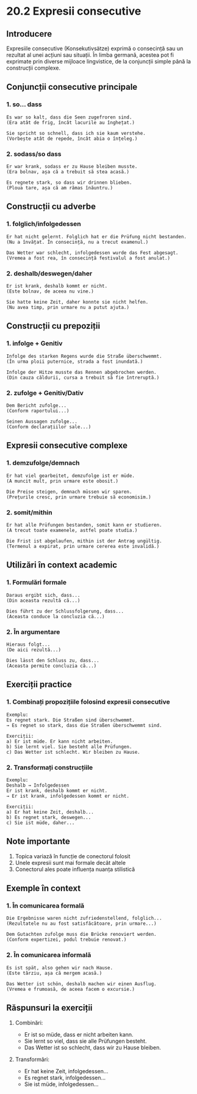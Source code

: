 # 20.2 Expresii consecutive

## Introducere
Expresiile consecutive (Konsekutivsätze) exprimă o consecință sau un rezultat al unei acțiuni sau situații. În limba germană, acestea pot fi exprimate prin diverse mijloace lingvistice, de la conjuncții simple până la construcții complexe.

## Conjuncții consecutive principale

### 1. so... dass
```
Es war so kalt, dass die Seen zugefroren sind.
(Era atât de frig, încât lacurile au înghețat.)

Sie spricht so schnell, dass ich sie kaum verstehe.
(Vorbește atât de repede, încât abia o înțeleg.)
```

### 2. sodass/so dass
```
Er war krank, sodass er zu Hause bleiben musste.
(Era bolnav, așa că a trebuit să stea acasă.)

Es regnete stark, so dass wir drinnen blieben.
(Ploua tare, așa că am rămas înăuntru.)
```

## Construcții cu adverbe

### 1. folglich/infolgedessen
```
Er hat nicht gelernt. Folglich hat er die Prüfung nicht bestanden.
(Nu a învățat. În consecință, nu a trecut examenul.)

Das Wetter war schlecht, infolgedessen wurde das Fest abgesagt.
(Vremea a fost rea, în consecință festivalul a fost anulat.)
```

### 2. deshalb/deswegen/daher
```
Er ist krank, deshalb kommt er nicht.
(Este bolnav, de aceea nu vine.)

Sie hatte keine Zeit, daher konnte sie nicht helfen.
(Nu avea timp, prin urmare nu a putut ajuta.)
```

## Construcții cu prepoziții

### 1. infolge + Genitiv
```
Infolge des starken Regens wurde die Straße überschwemmt.
(În urma ploii puternice, strada a fost inundată.)

Infolge der Hitze musste das Rennen abgebrochen werden.
(Din cauza căldurii, cursa a trebuit să fie întreruptă.)
```

### 2. zufolge + Genitiv/Dativ
```
Dem Bericht zufolge...
(Conform raportului...)

Seinen Aussagen zufolge...
(Conform declarațiilor sale...)
```

## Expresii consecutive complexe

### 1. demzufolge/demnach
```
Er hat viel gearbeitet, demzufolge ist er müde.
(A muncit mult, prin urmare este obosit.)

Die Preise steigen, demnach müssen wir sparen.
(Prețurile cresc, prin urmare trebuie să economisim.)
```

### 2. somit/mithin
```
Er hat alle Prüfungen bestanden, somit kann er studieren.
(A trecut toate examenele, astfel poate studia.)

Die Frist ist abgelaufen, mithin ist der Antrag ungültig.
(Termenul a expirat, prin urmare cererea este invalidă.)
```

## Utilizări în context academic

### 1. Formulări formale
```
Daraus ergibt sich, dass...
(Din aceasta rezultă că...)

Dies führt zu der Schlussfolgerung, dass...
(Aceasta conduce la concluzia că...)
```

### 2. În argumentare
```
Hieraus folgt...
(De aici rezultă...)

Dies lässt den Schluss zu, dass...
(Aceasta permite concluzia că...)
```

## Exerciții practice

### 1. Combinați propozițiile folosind expresii consecutive
```
Exemplu:
Es regnet stark. Die Straßen sind überschwemmt.
→ Es regnet so stark, dass die Straßen überschwemmt sind.

Exerciții:
a) Er ist müde. Er kann nicht arbeiten.
b) Sie lernt viel. Sie besteht alle Prüfungen.
c) Das Wetter ist schlecht. Wir bleiben zu Hause.
```

### 2. Transformați construcțiile
```
Exemplu:
Deshalb → Infolgedessen
Er ist krank, deshalb kommt er nicht.
→ Er ist krank, infolgedessen kommt er nicht.

Exerciții:
a) Er hat keine Zeit, deshalb...
b) Es regnet stark, deswegen...
c) Sie ist müde, daher...
```

## Note importante
1. Topica variază în funcție de conectorul folosit
2. Unele expresii sunt mai formale decât altele
3. Conectorul ales poate influența nuanța stilistică

## Exemple în context

### 1. În comunicarea formală
```
Die Ergebnisse waren nicht zufriedenstellend, folglich...
(Rezultatele nu au fost satisfăcătoare, prin urmare...)

Dem Gutachten zufolge muss die Brücke renoviert werden.
(Conform expertizei, podul trebuie renovat.)
```

### 2. În comunicarea informală
```
Es ist spät, also gehen wir nach Hause.
(Este târziu, așa că mergem acasă.)

Das Wetter ist schön, deshalb machen wir einen Ausflug.
(Vremea e frumoasă, de aceea facem o excursie.)
```

## Răspunsuri la exerciții
1. Combinări:
   - Er ist so müde, dass er nicht arbeiten kann.
   - Sie lernt so viel, dass sie alle Prüfungen besteht.
   - Das Wetter ist so schlecht, dass wir zu Hause bleiben.

2. Transformări:
   - Er hat keine Zeit, infolgedessen...
   - Es regnet stark, infolgedessen...
   - Sie ist müde, infolgedessen...
